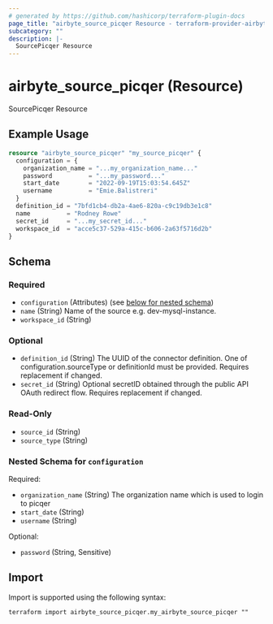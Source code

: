 ```yaml
---
# generated by https://github.com/hashicorp/terraform-plugin-docs
page_title: "airbyte_source_picqer Resource - terraform-provider-airbyte"
subcategory: ""
description: |-
  SourcePicqer Resource
---
```


# airbyte_source_picqer (Resource)

SourcePicqer Resource

## Example Usage

```terraform
resource "airbyte_source_picqer" "my_source_picqer" {
  configuration = {
    organization_name = "...my_organization_name..."
    password          = "...my_password..."
    start_date        = "2022-09-19T15:03:54.645Z"
    username          = "Emie.Balistreri"
  }
  definition_id = "7bfd1cb4-db2a-4ae6-820a-c9c19db3e1c8"
  name          = "Rodney Rowe"
  secret_id     = "...my_secret_id..."
  workspace_id  = "acce5c37-529a-415c-b606-2a63f5716d2b"
}
```

<!-- schema generated by tfplugindocs -->
## Schema

### Required

- `configuration` (Attributes) (see [below for nested schema](#nestedatt--configuration))
- `name` (String) Name of the source e.g. dev-mysql-instance.
- `workspace_id` (String)

### Optional

- `definition_id` (String) The UUID of the connector definition. One of configuration.sourceType or definitionId must be provided. Requires replacement if changed.
- `secret_id` (String) Optional secretID obtained through the public API OAuth redirect flow. Requires replacement if changed.

### Read-Only

- `source_id` (String)
- `source_type` (String)

<a id="nestedatt--configuration"></a>
### Nested Schema for `configuration`

Required:

- `organization_name` (String) The organization name which is used to login to picqer
- `start_date` (String)
- `username` (String)

Optional:

- `password` (String, Sensitive)

## Import

Import is supported using the following syntax:

```shell
terraform import airbyte_source_picqer.my_airbyte_source_picqer ""
```
